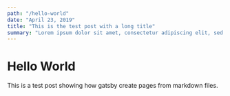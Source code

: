 ```yaml
---
path: "/hello-world"
date: "April 23, 2019"
title: "This is the test post with a long title"
summary: "Lorem ipsum dolor sit amet, consectetur adipiscing elit, sed do eiusmod tempor incididunt ut labore et dolore magna aliqua. Ut enim ad minim veniam, quis nostrud exercitation ullamco laboris nisi ut aliquip ex ea commodo consequat."
---
```


# Hello World

This is a test post showing how gatsby create pages from markdown files.
